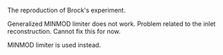 The reproduction of Brock's experiment. 

Generalized MINMOD limiter does not work. Problem related to the inlet reconstruction. Cannot fix this for now.

MINMOD limiter is used instead.
